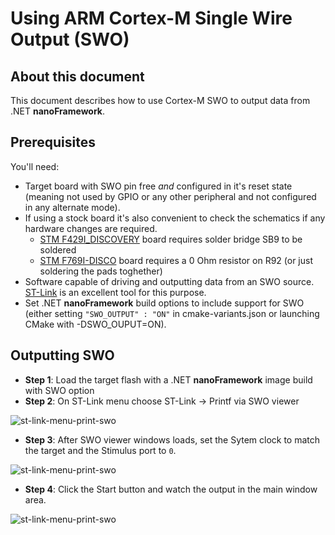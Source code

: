 # Using ARM Cortex-M Single Wire Output (SWO)

## About this document

This document describes how to use Cortex-M SWO to output data from .NET **nanoFramework**.

## Prerequisites

You'll need:

- Target board with SWO pin free _and_ configured in it's reset state (meaning not used by GPIO or any other peripheral and not configured in any alternate mode).
- If using a stock board it's also convenient to check the schematics if any hardware changes are required.
  - [STM F429I_DISCOVERY](../../../images/STM32F429I-DISCOVERY-solder-bridge-for-swo.jpg) board requires solder bridge SB9 to be soldered
  - [STM F769I-DISCO](../../../images/STM32F769I-DISCO-solder-bridge-for-swo.jpg) board requires a 0 Ohm resistor on R92 (or just soldering the pads toghether)
- Software capable of driving and outputting data from an SWO source. [ST-Link](http://www.st.com/content/st_com/en/products/embedded-software/development-tool-software/stsw-link004.html) is an excellent tool for this purpose.
- Set .NET **nanoFramework** build options to include support for SWO (either setting `"SWO_OUTPUT" : "ON"` in cmake-variants.json or launching CMake with -DSWO_OUPUT=ON).

## Outputting SWO

- **Step 1**: Load the target flash with a .NET **nanoFramework** image build with SWO option
- **Step 2**: On ST-Link menu choose ST-Link -> Printf via SWO viewer

![st-link-menu-print-swo](../../../images/st-link-menu-print-swo.png)

- **Step 3**: After SWO viewer windows loads, set the Sytem clock to match the target and the Stimulus port to `0`.

![st-link-menu-print-swo](../../../images/st-link-swo-window-settings-01.png)

- **Step 4**: Click the Start button and watch the output in the main window area.

![st-link-menu-print-swo](../../../images/st-link-swo-window-after-boot-01.png)
